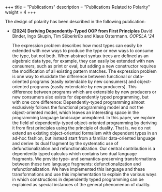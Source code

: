 +++
title = "Publications"
description = "Publications Related to Polarity"
weight = 4
+++

The design of polarity has been described in the following publication:

- **(2024) Deriving Dependently-Typed OOP from First Principles** David Binder, Ingo Skupin, Tim Süberkrüb and Klaus Ostermann. *OOPSLA '24*

  The expression problem describes how most types can easily be extended with new ways to produce the type or new ways to consume the type, but not both. When abstract syntax trees are defined as an algebraic data type, for example, they can easily be extended with new consumers, such as print or eval, but adding a new constructor requires the modification of all existing pattern matches. The expression problem is one way to elucidate the difference between functional or data-oriented programs (easily extendable by new consumers) and object-oriented programs (easily extendable by new producers). This difference between programs which are extensible by new producers or new consumers also exists for dependently typed programming, but with one core difference: Dependently-typed programming almost exclusively follows the functional programming model and not the object-oriented model, which leaves an interesting space in the programming language landscape unexplored. In this paper, we explore the field of dependently-typed object-oriented programming by deriving it from first principles using the principle of duality. That is, we do not extend an existing object-oriented formalism with dependent types in an ad-hoc fashion, but instead start from a familiar data-oriented language and derive its dual fragment by the systematic use of defunctionalization and refunctionalization. Our central contribution is a dependently typed calculus which contains two dual language fragments. We provide type- and semantics-preserving transformations between these two language fragments: defunctionalization and refunctionalization. We have implemented this language and these transformations and use this implementation to explain the various ways in which constructions in dependently typed programming can be explained as special instances of the general phenomenon of duality.
